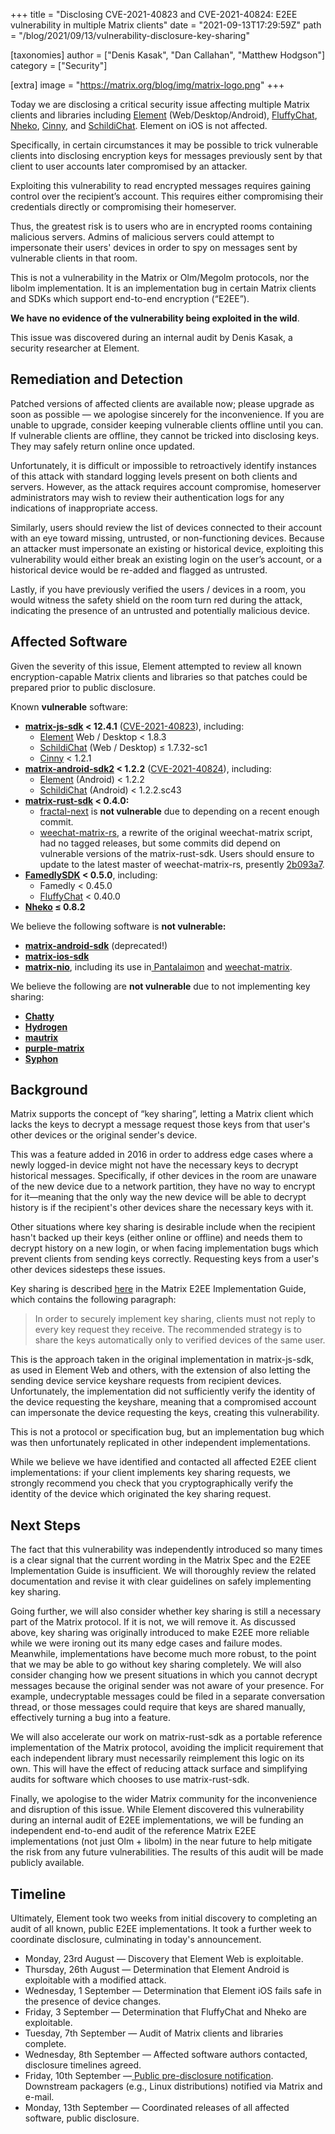 +++
title = "Disclosing CVE-2021-40823 and CVE-2021-40824: E2EE vulnerability in multiple Matrix clients"
date = "2021-09-13T17:29:59Z"
path = "/blog/2021/09/13/vulnerability-disclosure-key-sharing"

[taxonomies]
author = ["Denis Kasak", "Dan Callahan", "Matthew Hodgson"]
category = ["Security"]

[extra]
image = "https://matrix.org/blog/img/matrix-logo.png"
+++

Today we are disclosing a critical security issue affecting multiple Matrix clients and libraries including [Element](https://element.io/) (Web/Desktop/Android), [FluffyChat](https://fluffychat.im/), [Nheko](https://nheko-reborn.github.io/), [Cinny](https://cinny.in/), and [SchildiChat](https://schildi.chat/). Element on iOS is not affected.

Specifically, in certain circumstances it may be possible to trick vulnerable clients into disclosing encryption keys for messages previously sent by that client to user accounts later compromised by an attacker.

Exploiting this vulnerability to read encrypted messages requires gaining control over the recipient’s account. This requires either compromising their credentials directly or compromising their homeserver.

Thus, the greatest risk is to users who are in encrypted rooms containing malicious servers. Admins of malicious servers could attempt to impersonate their users' devices in order to spy on messages sent by vulnerable clients in that room.

This is not a vulnerability in the Matrix or Olm/Megolm protocols, nor the libolm implementation. It is an implementation bug in certain Matrix clients and SDKs which support end-to-end encryption (“E2EE”).

**We have no evidence of the vulnerability being exploited in the wild**.

This issue was discovered during an internal audit by Denis Kasak, a security researcher at Element.

## Remediation and Detection

Patched versions of affected clients are available now; please upgrade as soon as possible — we apologise sincerely for the inconvenience. If you are unable to upgrade, consider keeping vulnerable clients offline until you can. If vulnerable clients are offline, they cannot be tricked into disclosing keys. They may safely return online once updated.

Unfortunately, it is difficult or impossible to retroactively identify instances of this attack with standard logging levels present on both clients and servers. However, as the attack requires account compromise, homeserver administrators may wish to review their authentication logs for any indications of inappropriate access.

Similarly, users should review the list of devices connected to their account with an eye toward missing, untrusted, or non-functioning devices. Because an attacker must impersonate an existing or historical device, exploiting this vulnerability would either break an existing login on the user’s account, or a historical device would be re-added and flagged as untrusted.

Lastly, if you have previously verified the users / devices in a room, you would witness the safety shield on the room turn red during the attack, indicating the presence of an untrusted and potentially malicious device.

## Affected Software

Given the severity of this issue, Element attempted to review all known encryption-capable Matrix clients and libraries so that patches could be prepared prior to public disclosure.

Known **vulnerable** software:

  * **[matrix-js-sdk](https://github.com/matrix-org/matrix-js-sdk) < 12.4.1** ([CVE-2021-40823](https://cve.mitre.org/cgi-bin/cvename.cgi?name=CVE-2021-40823)), including:
    * [Element](https://element.io/) Web / Desktop &lt; 1.8.3
    * [SchildiChat](https://schildi.chat/) (Web / Desktop) ≤ 1.7.32-sc1
    * [Cinny](https://cinny.in/) < 1.2.1
  * **[matrix-android-sdk2](https://github.com/matrix-org/matrix-android-sdk2) < 1.2.2** ([CVE-2021-40824](https://cve.mitre.org/cgi-bin/cvename.cgi?name=CVE-2021-40824)), including:
    * [Element](https://element.io/) (Android) < 1.2.2
    * [SchildiChat](https://schildi.chat/) (Android) < 1.2.2.sc43
  * **[matrix-rust-sdk](https://github.com/matrix-org/matrix-rust-sdk) < 0.4.0:**
    * [fractal-next](https://gitlab.gnome.org/GNOME/fractal/-/tree/fractal-next) is **not vulnerable** due to depending on a recent enough commit.
    * [weechat-matrix-rs](https://github.com/poljar/weechat-matrix-rs/), a rewrite of the original weechat-matrix script, had no tagged releases, but some commits did depend on vulnerable versions of the matrix-rust-sdk. Users should ensure to update to the latest master of weechat-matrix-rs, presently [2b093a7](https://github.com/poljar/weechat-matrix-rs/commit/2b093a7ff1c75650467d61335b90e4a6ce1fa210).
  * **[FamedlySDK](https://gitlab.com/famedly/company/frontend/famedlysdk) < 0.5.0**, including:
    * Famedly < 0.45.0
    * [FluffyChat](https://fluffychat.im/) < 0.40.0
  * **[Nheko](https://nheko-reborn.github.io/) ≤ 0.8.2**

We believe the following software is **not vulnerable:**

  * **[matrix-android-sdk](https://github.com/matrix-org/matrix-android-sdk)** (deprecated!)
  * **[matrix-ios-sdk](https://github.com/matrix-org/matrix-ios-sdk)**
  * **[matrix-nio](https://github.com/poljar/matrix-nio)**, including its use in[ Pantalaimon](https://github.com/matrix-org/pantalaimon) and [weechat-matrix](https://github.com/poljar/weechat-matrix).

We believe the following are **not vulnerable** due to not implementing key sharing:
  * **[Chatty](https://source.puri.sm/Librem5/chatty/-/tree/master/src/matrix)**
  * **[Hydrogen](https://github.com/vector-im/hydrogen-web/tree/master/src/matrix)**
  * **[mautrix](https://github.com/mautrix/go)**
  * **[purple-matrix](https://github.com/matrix-org/purple-matrix)**
  * **[Syphon](https://github.com/syphon-org/syphon)**

## Background

Matrix supports the concept of “key sharing”, letting a Matrix client which lacks the keys to decrypt a message request those keys from that user's other devices or the original sender's device.

This was a feature added in 2016 in order to address edge cases where a newly logged-in device might not have the necessary keys to decrypt historical messages.  Specifically, if other devices in the room are unaware of the new device due to a network partition, they have no way to encrypt for it—meaning that the only way the new device will be able to decrypt history is if the recipient's other devices share the necessary keys with it.

Other situations where key sharing is desirable include when the recipient hasn't backed up their keys (either online or offline) and needs them to decrypt history on a new login, or when facing implementation bugs which prevent clients from sending keys correctly. Requesting keys from a user's other devices sidesteps these issues.

Key sharing is described [here](https://matrix.org/docs/guides/end-to-end-encryption-implementation-guide#key-sharing) in the Matrix E2EE Implementation Guide, which contains the following paragraph:

> In order to securely implement key sharing, clients must not reply to every key request they receive. The recommended strategy is to share the keys automatically only to verified devices of the same user. 

This is the approach taken in the original implementation in matrix-js-sdk, as used in Element Web and others, with the extension of also letting the sending device service keyshare requests from recipient devices.  Unfortunately, the implementation did not sufficiently verify the identity of the device requesting the keyshare, meaning that a compromised account can impersonate the device requesting the keys, creating this vulnerability.

This is not a protocol or specification bug, but an implementation bug which was then unfortunately replicated in other independent implementations.

While we believe we have identified and contacted all affected E2EE client implementations: if your client implements key sharing requests, we strongly recommend you check that you cryptographically verify the identity of the device which originated the key sharing request.

## Next Steps

The fact that this vulnerability was independently introduced so many times is a clear signal that the current wording in the Matrix Spec and the E2EE Implementation Guide is insufficient. We will thoroughly review the related documentation and revise it with clear guidelines on safely implementing key sharing.

Going further, we will also consider whether key sharing is still a necessary part of the Matrix protocol. If it is not, we will remove it. As discussed above, key sharing was originally introduced to make E2EE more reliable while we were ironing out its many edge cases and failure modes. Meanwhile, implementations have become much more robust, to the point that we may be able to go without key sharing completely. We will also consider changing how we present situations in which you cannot decrypt messages because the original sender was not aware of your presence. For example, undecryptable messages could be filed in a separate conversation thread, or those messages could require that keys are shared manually, effectively turning a bug into a feature.

We will also accelerate our work on matrix-rust-sdk as a portable reference implementation of the Matrix protocol, avoiding the implicit requirement that each independent library must necessarily reimplement this logic on its own. This will have the effect of reducing attack surface and simplifying audits for software which chooses to use matrix-rust-sdk.

Finally, we apologise to the wider Matrix community for the inconvenience and disruption of this issue.  While Element discovered this vulnerability during an internal audit of E2EE implementations, we will be funding an independent end-to-end audit of the reference Matrix E2EE implementations (not just Olm + libolm) in the near future to help mitigate the risk from any future vulnerabilities. The results of this audit will be made publicly available.

## Timeline

Ultimately, Element took two weeks from initial discovery to completing an audit of all known, public E2EE implementations. It took a further week to coordinate disclosure, culminating in today's announcement.

  * Monday, 23rd August — Discovery that Element Web is exploitable.
  * Thursday, 26th August — Determination that Element Android is exploitable with a modified attack.
  * Wednesday, 1 September — Determination that Element iOS fails safe in the presence of device changes.
  * Friday, 3 September — Determination that FluffyChat and Nheko are exploitable.
  * Tuesday, 7th September — Audit of Matrix clients and libraries complete.
  * Wednesday, 8th September — Affected software authors contacted, disclosure timelines agreed.
  * Friday, 10th September —[ Public pre-disclosure notification](https://matrix.org/blog/2021/09/10/pre-disclosure-upcoming-critical-fix-for-several-popular-matrix-clients). Downstream packagers (e.g., Linux distributions) notified via Matrix and e-mail.
  * Monday, 13th September — Coordinated releases of all affected software, public disclosure.
